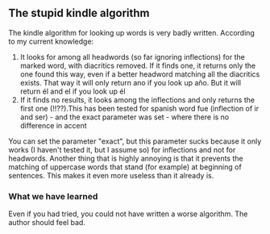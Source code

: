 ## The stupid kindle algorithm

The kindle algorithm for looking up words is very badly written. According to my current knowledge:

1. It looks for among all headwords (so far ignoring inflections) for the marked word, with diacritics removed. If it finds one, it returns only the one found this way, even if a better headword matching all the diacritics exists. That way it will only return ano if you look up año. But it will return él and el if you look up él
2. If it finds no results, it looks among the inflections and only returns the first one (!!??).This has been tested for spanish word fue (inflection of ir and ser) - and the exact parameter was set - where there is no difference in accent

You can set the parameter "exact", but this parameter sucks because it only works (I haven't tested it, but I assume so) for inflections and not for headwords. Another thing that is highly annoying is that it prevents the matching of uppercase words that stand (for example) at beginning of sentences. This makes it even more useless than it already is.

### What we have learned

Even if you had tried, you could not have written a worse algorithm. The author should feel bad.